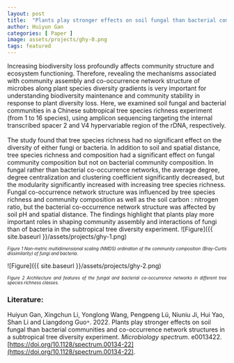 ```yaml
---
layout: post
title:  "Plants play stronger effects on soil fungal than bacterial communities and co-occurrence network structures in a subtropical tree diversity experiment"
author: Huiyun Gan
categories: [ Paper ]
image: assets/projects/ghy-0.png
tags: featured
---
```

Increasing biodiversity loss profoundly affects community structure and ecosystem functioning. Therefore, revealing the mechanisms associated with community assembly and co-occurrence network structure of microbes along plant species diversity gradients is very important for understanding biodiversity maintenance and community stability in response to plant diversity loss. Here, we examined soil fungal and bacterial communities in a Chinese subtropical tree species richness experiment (from 1 to 16 species), using amplicon sequencing targeting the internal transcribed spacer 2 and V4 hypervariable region of the rDNA, respectively.<br>
<br>
The study found that tree species richness had no significant effect on the diversity of either fungi or bacteria. In addition to soil and spatial distance, tree species richness and composition had a significant effect on fungal community composition but not on bacterial community composition. In fungal rather than bacterial co-occurrence networks, the average degree, degree centralization and clustering coefficient significantly decreased, but the modularity significantly increased with increasing tree species richness. Fungal co-occurrence network structure was influenced by tree species richness and community composition as well as the soil carbon : nitrogen ratio, but the bacterial co-occurrence network structure was affected by soil pH and spatial distance. The findings highlight that plants play more important roles in shaping community assembly and interactions of fungi than of bacteria in the subtropical tree diversity experiment.
![Figure]({{ site.baseurl }}/assets/projects/ghy-1.png)
<p style='text-align: justify;' ><span style="font-style: italic; font-size:70%">Figure 1 Non-metric multidimensional scaling (NMDS) ordination of the community composition (Bray-Curtis dissimilarity) of fungi and bacteria.
</span></p>
![Figure]({{ site.baseurl }}/assets/projects/ghy-2.png)
<p style='text-align: justify;' ><span style="font-style: italic; font-size:70%">Figure 2 Architecture and features of the fungal and bacterial co-occurrence networks in different tree species richness classes. 
</span></p>

### Literature:
Huiyun Gan, Xingchun Li, Yonglong Wang, Pengpeng Lü, Niuniu Ji, Hui Yao, Shan Li and Liangdong Guo<code>&ast;</code>. 2022. Plants play stronger effects on soil fungal than bacterial communities and co-occurrence network structures in a subtropical tree diversity experiment. *Microbiology spectrum*. e0013422. [https://doi.org/10.1128/spectrum.00134-22](https://doi.org/10.1128/spectrum.00134-22).
